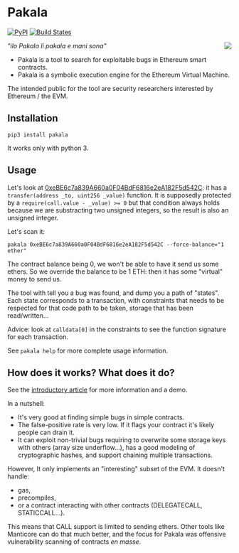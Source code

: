 # Pakala

[![PyPI](https://badge.fury.io/py/pakala.svg)](https://pypi.python.org/pypi/pakala)
[![Build States](https://circleci.com/gh/palkeo/pakala.svg?style=svg)](https://circleci.com/gh/palkeo/pakala)

<img align="right" src="https://www.palkeo.com/en/_images/pakala-mani-sona.svg.png">

_"ilo Pakala li pakala e mani sona"_

- Pakala is a tool to search for exploitable bugs in Ethereum smart contracts.
- Pakala is a symbolic execution engine for the Ethereum Virtual Machine.

The intended public for the tool are security researchers interested by Ethereum / the EVM.

## Installation

```
pip3 install pakala
```

It works only with python 3.

## Usage

Let's look at [0xeBE6c7a839A660a0F04BdF6816e2eA182F5d542C](http://eveem.com/code/0xeBE6c7a839A660a0F04BdF6816e2eA182F5d542C):
it has a `transfer(address _to, uint256 _value)` function. It is supposedly protected by a `require(call.value - _value) >= 0`
but that condition always holds because we are substracting two unsigned integers, so the result is also an unsigned integer.

Let's scan it:

```
pakala 0xeBE6c7a839A660a0F04BdF6816e2eA182F5d542C --force-balance="1 ether"
```

The contract balance being 0, we won't be able to have it send us some ethers.
So we override the balance to be 1 ETH: then it has some "virtual" money to send us.

The tool with tell you a bug was found, and dump you a path of "states". Each
state corresponds to a transaction, with constraints that needs to be respected
for that code path to be taken, storage that has been read/written...

Advice: look at `calldata[0]` in the constraints to see the function signature for each transaction.

See `pakala help` for more complete usage information.

## How does it works? What does it do?

See the [introductory article](https://www.palkeo.com/projets/ethereum/pakala.html) for more information and a demo.

In a nutshell:

- It's very good at finding simple bugs in simple contracts.
- The false-positive rate is very low. If it flags your contract it's likely people can drain it.
- It can exploit non-trivial bugs requiring to overwrite some storage keys with others (array size underflow...), has a good
  modeling of cryptographic hashes, and support chaining multiple transactions.

However, It only implements an "interesting" subset of the EVM. It doesn't handle:

- gas,
- precompiles,
- or a contract interacting with other contracts (DELEGATECALL, STATICCALL...).

This means that CALL support is limited to sending ethers. Other tools like Manticore can do that much better, and the focus for
Pakala was offensive vulnerability scanning of contracts _en masse_.
